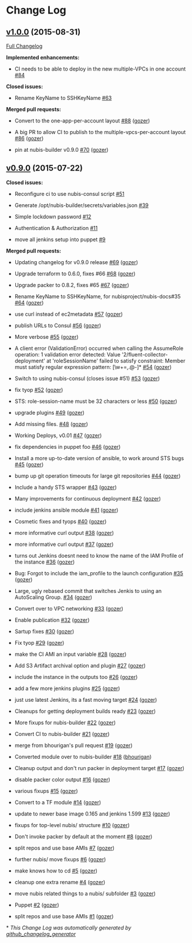 # Change Log

## [v1.0.0](https://github.com/nubisproject/nubis-ci/tree/v1.0.0) (2015-08-31)

[Full Changelog](https://github.com/nubisproject/nubis-ci/compare/v0.9.0...v1.0.0)

**Implemented enhancements:**

- CI needs to be able to deploy in the new multiple-VPCs in one account [\#84](https://github.com/Nubisproject/nubis-ci/issues/84)

**Closed issues:**

- Rename KeyName to SSHKeyName [\#63](https://github.com/Nubisproject/nubis-ci/issues/63)

**Merged pull requests:**

- Convert to the one-app-per-account layout [\#88](https://github.com/Nubisproject/nubis-ci/pull/88) ([gozer](https://github.com/gozer))

- A big PR to allow CI to publish to the multiple-vpcs-per-account layout [\#86](https://github.com/Nubisproject/nubis-ci/pull/86) ([gozer](https://github.com/gozer))

- pin at nubis-builder v0.9.0 [\#70](https://github.com/Nubisproject/nubis-ci/pull/70) ([gozer](https://github.com/gozer))

## [v0.9.0](https://github.com/nubisproject/nubis-ci/tree/v0.9.0) (2015-07-22)

**Closed issues:**

- Reconfigure ci to use nubis-consul script [\#51](https://github.com/Nubisproject/nubis-ci/issues/51)

- Generate /opt/nubis-builder/secrets/variables.json [\#39](https://github.com/Nubisproject/nubis-ci/issues/39)

- Simple lockdown password [\#12](https://github.com/Nubisproject/nubis-ci/issues/12)

- Authentication & Authorization [\#11](https://github.com/Nubisproject/nubis-ci/issues/11)

- move all jenkins setup into puppet [\#9](https://github.com/Nubisproject/nubis-ci/issues/9)

**Merged pull requests:**

- Updating changelog for v0.9.0 release [\#69](https://github.com/Nubisproject/nubis-ci/pull/69) ([gozer](https://github.com/gozer))

- Upgrade terraform to 0.6.0, fixes \#66 [\#68](https://github.com/Nubisproject/nubis-ci/pull/68) ([gozer](https://github.com/gozer))

- Upgrade packer to 0.8.2, fixes \#65 [\#67](https://github.com/Nubisproject/nubis-ci/pull/67) ([gozer](https://github.com/gozer))

- Rename KeyName to SSHKeyName, for nubisproject/nubis-docs\#35 [\#64](https://github.com/Nubisproject/nubis-ci/pull/64) ([gozer](https://github.com/gozer))

- use curl instead of ec2metadata [\#57](https://github.com/Nubisproject/nubis-ci/pull/57) ([gozer](https://github.com/gozer))

- publish URLs to Consul [\#56](https://github.com/Nubisproject/nubis-ci/pull/56) ([gozer](https://github.com/gozer))

- More verbose [\#55](https://github.com/Nubisproject/nubis-ci/pull/55) ([gozer](https://github.com/gozer))

- A client error \(ValidationError\) occurred when calling the AssumeRole operation: 1 validation error detected: Value '2/fluent-collector-deployment' at 'roleSessionName' failed to satisfy constraint: Member must satisfy regular expression pattern: \[\w+=,.@-\]\* [\#54](https://github.com/Nubisproject/nubis-ci/pull/54) ([gozer](https://github.com/gozer))

- Switch to using nubis-consul \(closes issue \#51\) [\#53](https://github.com/Nubisproject/nubis-ci/pull/53) ([gozer](https://github.com/gozer))

- fix tyop [\#52](https://github.com/Nubisproject/nubis-ci/pull/52) ([gozer](https://github.com/gozer))

- STS: role-session-name must be 32 characters or less [\#50](https://github.com/Nubisproject/nubis-ci/pull/50) ([gozer](https://github.com/gozer))

- upgrade plugins [\#49](https://github.com/Nubisproject/nubis-ci/pull/49) ([gozer](https://github.com/gozer))

- Add missing files. [\#48](https://github.com/Nubisproject/nubis-ci/pull/48) ([gozer](https://github.com/gozer))

- Working Deploys, v0.01 [\#47](https://github.com/Nubisproject/nubis-ci/pull/47) ([gozer](https://github.com/gozer))

- fix dependencies in puppet foo [\#46](https://github.com/Nubisproject/nubis-ci/pull/46) ([gozer](https://github.com/gozer))

- Install a more up-to-date version of ansible, to work around STS bugs [\#45](https://github.com/Nubisproject/nubis-ci/pull/45) ([gozer](https://github.com/gozer))

- bump up git operation timeouts for large git repositories [\#44](https://github.com/Nubisproject/nubis-ci/pull/44) ([gozer](https://github.com/gozer))

- Include a handy STS wrapper [\#43](https://github.com/Nubisproject/nubis-ci/pull/43) ([gozer](https://github.com/gozer))

- Many improvements for continuous deployment [\#42](https://github.com/Nubisproject/nubis-ci/pull/42) ([gozer](https://github.com/gozer))

- include jenkins ansible module [\#41](https://github.com/Nubisproject/nubis-ci/pull/41) ([gozer](https://github.com/gozer))

- Cosmetic fixes and tyops [\#40](https://github.com/Nubisproject/nubis-ci/pull/40) ([gozer](https://github.com/gozer))

- more informative curl output [\#38](https://github.com/Nubisproject/nubis-ci/pull/38) ([gozer](https://github.com/gozer))

- more informative curl output [\#37](https://github.com/Nubisproject/nubis-ci/pull/37) ([gozer](https://github.com/gozer))

- turns out Jenkins doesnt need to know the name of the IAM Profile of the instance [\#36](https://github.com/Nubisproject/nubis-ci/pull/36) ([gozer](https://github.com/gozer))

- Bug: Forgot to include the iam\_profile to the launch configuration [\#35](https://github.com/Nubisproject/nubis-ci/pull/35) ([gozer](https://github.com/gozer))

- Large, ugly rebased commit that switches Jenkis to using an AutoScaling Group. [\#34](https://github.com/Nubisproject/nubis-ci/pull/34) ([gozer](https://github.com/gozer))

- Convert over to VPC networking [\#33](https://github.com/Nubisproject/nubis-ci/pull/33) ([gozer](https://github.com/gozer))

- Enable publication [\#32](https://github.com/Nubisproject/nubis-ci/pull/32) ([gozer](https://github.com/gozer))

- Sartup fixes [\#30](https://github.com/Nubisproject/nubis-ci/pull/30) ([gozer](https://github.com/gozer))

- Fix tyop [\#29](https://github.com/Nubisproject/nubis-ci/pull/29) ([gozer](https://github.com/gozer))

- make the CI AMI an input variable [\#28](https://github.com/Nubisproject/nubis-ci/pull/28) ([gozer](https://github.com/gozer))

- Add S3 Artifact archival option and plugin [\#27](https://github.com/Nubisproject/nubis-ci/pull/27) ([gozer](https://github.com/gozer))

- include the instance in the outputs too [\#26](https://github.com/Nubisproject/nubis-ci/pull/26) ([gozer](https://github.com/gozer))

- add a few more jenkins plugins [\#25](https://github.com/Nubisproject/nubis-ci/pull/25) ([gozer](https://github.com/gozer))

- just use latest Jenkins, its a fast moving target [\#24](https://github.com/Nubisproject/nubis-ci/pull/24) ([gozer](https://github.com/gozer))

- Cleanups for getting deployment builds ready [\#23](https://github.com/Nubisproject/nubis-ci/pull/23) ([gozer](https://github.com/gozer))

- More fixups for nubis-builder [\#22](https://github.com/Nubisproject/nubis-ci/pull/22) ([gozer](https://github.com/gozer))

- Convert CI to nubis-builder [\#21](https://github.com/Nubisproject/nubis-ci/pull/21) ([gozer](https://github.com/gozer))

- merge from bhourigan's pull request [\#19](https://github.com/Nubisproject/nubis-ci/pull/19) ([gozer](https://github.com/gozer))

- Converted module over to nubis-builder [\#18](https://github.com/Nubisproject/nubis-ci/pull/18) ([bhourigan](https://github.com/bhourigan))

- Cleanup output and don't run packer in deployment target [\#17](https://github.com/Nubisproject/nubis-ci/pull/17) ([gozer](https://github.com/gozer))

- disable packer color output [\#16](https://github.com/Nubisproject/nubis-ci/pull/16) ([gozer](https://github.com/gozer))

- various fixups [\#15](https://github.com/Nubisproject/nubis-ci/pull/15) ([gozer](https://github.com/gozer))

- Convert to a TF module [\#14](https://github.com/Nubisproject/nubis-ci/pull/14) ([gozer](https://github.com/gozer))

- update to newer base image 0.165 and jenkins 1.599 [\#13](https://github.com/Nubisproject/nubis-ci/pull/13) ([gozer](https://github.com/gozer))

- fixups for top-level nubis/ structure [\#10](https://github.com/Nubisproject/nubis-ci/pull/10) ([gozer](https://github.com/gozer))

- Don't invoke packer by default at the moment [\#8](https://github.com/Nubisproject/nubis-ci/pull/8) ([gozer](https://github.com/gozer))

- split repos and use base AMIs [\#7](https://github.com/Nubisproject/nubis-ci/pull/7) ([gozer](https://github.com/gozer))

- further nubis/ move fixups [\#6](https://github.com/Nubisproject/nubis-ci/pull/6) ([gozer](https://github.com/gozer))

- make knows how to cd [\#5](https://github.com/Nubisproject/nubis-ci/pull/5) ([gozer](https://github.com/gozer))

- cleanup one extra rename [\#4](https://github.com/Nubisproject/nubis-ci/pull/4) ([gozer](https://github.com/gozer))

- move nubis related things to a nubis/ subfolder [\#3](https://github.com/Nubisproject/nubis-ci/pull/3) ([gozer](https://github.com/gozer))

- Puppet [\#2](https://github.com/Nubisproject/nubis-ci/pull/2) ([gozer](https://github.com/gozer))

- split repos and use base AMIs [\#1](https://github.com/Nubisproject/nubis-ci/pull/1) ([gozer](https://github.com/gozer))



\* *This Change Log was automatically generated by [github_changelog_generator](https://github.com/skywinder/Github-Changelog-Generator)*